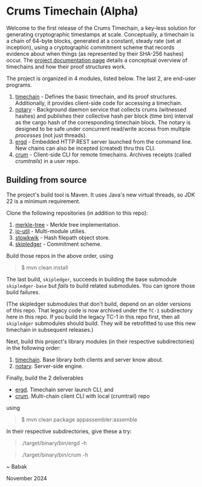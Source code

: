 # Crums Timechain (Alpha)

Welcome to the first release of the Crums Timechain,
a key-less solution for generating cryptographic timestamps at scale.
Conceptually, a timechain is a chain of 64-byte blocks, generated at a constant,
steady rate (set at inception), using a cryptographic commitment scheme that
records evidence about when things (as represented by their SHA-256 hashes) occur.
The [project documentation page](https://crums-io.github.io/timechain/) details a
conceptual overview of timechains and how their proof structures work.

The project is organized in 4 modules, listed below.
The last 2, are end-user programs.

1. [timechain](./timechain) - Defines
the basic timechain, and its proof structures. Additionally, it provides client-side
code for accessing a timechain.
2. [notary](./notary) - Background daemon service that collects crums (witnessed hashes)
and publishes their collective hash per block (time bin) interval as the cargo hash of
the corresponding timechain block. The notary is designed to be safe under concurrent
read/write access from multiple *processes* (not just threads).
3. [ergd](./ergd) - Embedded HTTP REST server launched from the command line. New chains
can also be incepted (created) thru this CLI.
4. [crum](./crum) - Client-side CLI for remote timechains. Archives receipts
(called *crumtrails*) in a user repo.

## Building from source

The project's build tool is Maven. It uses Java's new virtual threads, so JDK 22
is a minimum requirement.

Clone the following repositories (in addition to this repo):

1. [merkle-tree](https://github.com/crums-io/merkle-tree) - Merkle tree implementation.
1. [io-util](https://github.com/crums-io/io-util) - Multi-module utilies.
1. [stowkwik](https://github.com/crums-io/stowkwik) - Hash filepath object store.
1. [skipledger](https://github.com/crums-io/skipledger) - Commitment scheme.

Build those repos in the above order, using

>   $ mvn clean install

The last build, `skipledger`, succeeds in building the base submodule
`skipledger-base` but *fails* to build related submodules. You can ignore those build
failures.

(The skipledger submodules that don't build, depend on an older versions of
this repo. That legacy code is now archived under the `TC-1` subdirectory here in this repo.
If you build the legacy TC-1 in this repo first, then all `skipledger` submodules
should build. They will be retrofitted to use this new timechain in subsequent
releases.)

Next, build this project's library modules (in their respective subdirectories) in the
following order:

1. [timechain](./timechain/). Base library both clients and server know about.
1. [notary](./notary). Server-side engine.

Finally, build the 2 deliverables

* [ergd](./ergd). Timechain server launch CLI, and
* [crum](./crum). Multi-chain client CLI with local (crumtrail) repo

using

  >   $ mvn clean package appassembler:assemble

 In their respective subdirectories, give these a try:

  >   ./target/binary/bin/ergd -h 

  >   ./target/binary/bin/crum -h





~ Babak

November 2024

